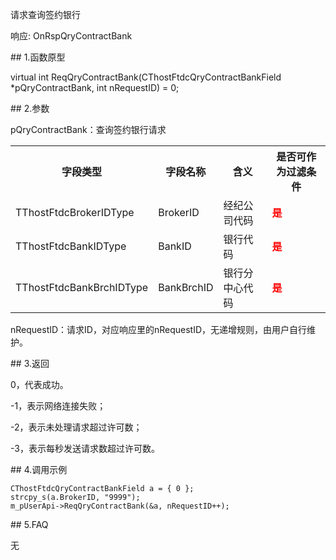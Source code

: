 <p>请求查询签约银行</p>
<p>响应: OnRspQryContractBank</p>
<span class="anchor" id="1eda1972-f46d-4b00-b372-3d841c15632b"></span>
## 1.函数原型
<p>virtual int ReqQryContractBank(CThostFtdcQryContractBankField *pQryContractBank, int nRequestID) = 0;</p>
<span class="anchor" id="d95cadba-6e35-4239-b27e-1d3f2e5c35f3"></span>
## 2.参数
<p>pQryContractBank：查询签约银行请求</p>
<table><tr><th style="TEXT-ALIGN: center;">字段类型</th><th style="TEXT-ALIGN: center;">字段名称</th><th style="TEXT-ALIGN: center;">含义</th><th style="TEXT-ALIGN: center;">是否可作为过滤条件</th></tr><tr><td style="TEXT-ALIGN: left;">TThostFtdcBrokerIDType</td>
<td style="TEXT-ALIGN: left;">BrokerID</td>
<td style="TEXT-ALIGN: left;">经纪公司代码</td>
<td style="TEXT-ALIGN: left;"><strong><font color="#FF0000">是</font></strong></td>
</tr>
<tr><td style="TEXT-ALIGN: left;">TThostFtdcBankIDType</td>
<td style="TEXT-ALIGN: left;">BankID</td>
<td style="TEXT-ALIGN: left;">银行代码</td>
<td style="TEXT-ALIGN: left;"><strong><font color="#FF0000">是</font></strong></td>
</tr>
<tr><td style="TEXT-ALIGN: left;">TThostFtdcBankBrchIDType</td>
<td style="TEXT-ALIGN: left;">BankBrchID</td>
<td style="TEXT-ALIGN: left;">银行分中心代码</td>
<td style="TEXT-ALIGN: left;"><strong><font color="#FF0000">是</font></strong></td>
</tr>
</table>
<p>nRequestID：请求ID，对应响应里的nRequestID，无递增规则，由用户自行维护。</p>
<span class="anchor" id="3640fc7f-a82b-4666-b7e4-94a1541804c8"></span>
## 3.返回
<p>0，代表成功。</p>
<p>-1，表示网络连接失败；</p>
<p>-2，表示未处理请求超过许可数；</p>
<p>-3，表示每秒发送请求数超过许可数。</p>
<span class="anchor" id="688b259a-95a3-45ae-b84b-59d1bd457018"></span>
## 4.调用示例
<pre><code>CThostFtdcQryContractBankField a = { 0 };
strcpy_s(a.BrokerID, "9999");
m_pUserApi-&gt;ReqQryContractBank(&amp;a, nRequestID++);
</code></pre>
<span class="anchor" id="21ddb8ab-c646-44ec-b53d-887878baf67b"></span>
## 5.FAQ
<p>无</p>
